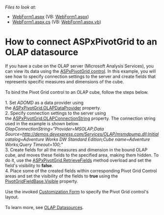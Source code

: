 <!-- default file list -->
*Files to look at*:

* [WebForm1.aspx](./CS/ASPxOlapRetrieveFieldsExample/WebForm1.aspx) (VB: [WebForm1.aspx](./VB/ASPxOlapRetrieveFieldsExample/WebForm1.aspx))
* [WebForm1.aspx.cs](./CS/ASPxOlapRetrieveFieldsExample/WebForm1.aspx.cs) (VB: [WebForm1.aspx.vb](./VB/ASPxOlapRetrieveFieldsExample/WebForm1.aspx.vb))
<!-- default file list end -->
# How to connect ASPxPivotGrid to an OLAP datasource


If you have a cube on the OLAP server (Microsoft Analysis Services), you can view its data using the <a href="https://documentation.devexpress.com/AspNet/CustomDocument5830.aspx">ASPxPivotGrid control</a>. In this example, you will see how to specify connection settings to the server and create fields that represents specific measures and dimensions of the cube.<br><br>To bind the Pivot Grid control to an OLAP cube, follow the steps below.<br><br>1. Set <em>ADOMD</em> as a data provider using the <a href="https://documentation.devexpress.com/#AspNet/DevExpressWebASPxPivotGridASPxPivotGrid_OLAPDataProvidertopic">ASPxPivotGrid.OLAPDataProvider</a> property.<br>2. Specify connection settings to the server using the <a href="https://documentation.devexpress.com/#AspNet/DevExpressWebASPxPivotGridASPxPivotGrid_OLAPConnectionStringtopic">ASPxPivotGrid.OLAPConnectionString</a> property. The connection string used in the example is shown below.<br><em>OlapConnectionString="Provider=MSOLAP;Data Source=<a href="http://demos.devexpress.com/Services/OLAP/msmdpump.dll;Initial">http://demos.devexpress.com/Services/OLAP/msmdpump.dll;Initial</a> catalog=Adventure Works DW Standard Edition;Cube name=Adventure Works;Query Timeout=100;"</em><br>3. Create fields for all the measures and dimension in the bound OLAP cube, and moves these fields to the specified area, making them hidden. To do it, use the <a href="https://documentation.devexpress.com/#AspNet/DevExpressWebASPxPivotGridASPxPivotGrid_RetrieveFieldstopic(w5D4CA)">ASPxPivotGrid.RetrieveFields</a> method overload and set the field's visibility to <strong>false</strong>.<br>4. Place some of the created fields within corresponding Pivot Grid Control areas and set the visibility of the fields to <strong>true </strong>using the <a href="https://documentation.devexpress.com/#CoreLibraries/DevExpressXtraPivotGridPivotGridFieldBase_Visibletopic">PivotGridFieldBase.Visible</a> property.<br><br>Use the invoked <a href="https://documentation.devexpress.com/#AspNet/CustomDocument7265">Customization Form</a> to specify the Pivot Grid control's layout.<br><br>To learn more, see <a href="https://documentation.devexpress.com/#AspNet/CustomDocument11779">OLAP Datasources</a>.

<br/>


